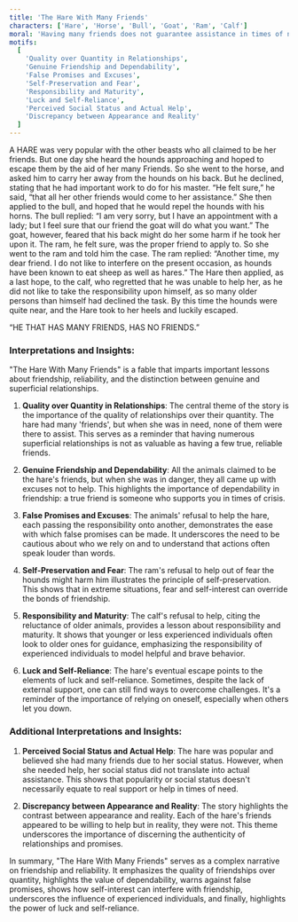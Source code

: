 ```yaml
---
title: 'The Hare With Many Friends'
characters: ['Hare', 'Horse', 'Bull', 'Goat', 'Ram', 'Calf']
moral: 'Having many friends does not guarantee assistance in times of need; the quality of friendships matters more than quantity.'
motifs:
  [
    'Quality over Quantity in Relationships',
    'Genuine Friendship and Dependability',
    'False Promises and Excuses',
    'Self-Preservation and Fear',
    'Responsibility and Maturity',
    'Luck and Self-Reliance',
    'Perceived Social Status and Actual Help',
    'Discrepancy between Appearance and Reality'
  ]
---
```


A HARE was very popular with the other beasts who all claimed to be her friends. But one day she heard the hounds approaching and hoped to escape them by the aid of her many Friends. So she went to the horse, and asked him to carry her away from the hounds on his back. But he declined, stating that he had important work to do for his master. “He felt sure,” he said, “that all her other friends would come to her assistance.” She then applied to the bull, and hoped that he would repel the hounds with his horns. The bull replied: “I am very sorry, but I have an appointment with a lady; but I feel sure that our friend the goat will do what you want.” The goat, however, feared that his back might do her some harm if he took her upon it. The ram, he felt sure, was the proper friend to apply to. So she went to the ram and told him the case. The ram replied: “Another time, my dear friend. I do not like to interfere on the present occasion, as hounds have been known to eat sheep as well as hares.” The Hare then applied, as a last hope, to the calf, who regretted that he was unable to help her, as he did not like to take the responsibility upon himself, as so many older persons than himself had declined the task. By this time the hounds were quite near, and the Hare took to her heels and luckily escaped.

“HE THAT HAS MANY FRIENDS, HAS NO FRIENDS.”

### Interpretations and Insights:

"The Hare With Many Friends" is a fable that imparts important lessons about friendship, reliability, and the distinction between genuine and superficial relationships.

1. **Quality over Quantity in Relationships**: The central theme of the story is the importance of the quality of relationships over their quantity. The hare had many 'friends', but when she was in need, none of them were there to assist. This serves as a reminder that having numerous superficial relationships is not as valuable as having a few true, reliable friends.

2. **Genuine Friendship and Dependability**: All the animals claimed to be the hare's friends, but when she was in danger, they all came up with excuses not to help. This highlights the importance of dependability in friendship: a true friend is someone who supports you in times of crisis.

3. **False Promises and Excuses**: The animals' refusal to help the hare, each passing the responsibility onto another, demonstrates the ease with which false promises can be made. It underscores the need to be cautious about who we rely on and to understand that actions often speak louder than words.

4. **Self-Preservation and Fear**: The ram's refusal to help out of fear the hounds might harm him illustrates the principle of self-preservation. This shows that in extreme situations, fear and self-interest can override the bonds of friendship.

5. **Responsibility and Maturity**: The calf's refusal to help, citing the reluctance of older animals, provides a lesson about responsibility and maturity. It shows that younger or less experienced individuals often look to older ones for guidance, emphasizing the responsibility of experienced individuals to model helpful and brave behavior.

6. **Luck and Self-Reliance**: The hare's eventual escape points to the elements of luck and self-reliance. Sometimes, despite the lack of external support, one can still find ways to overcome challenges. It's a reminder of the importance of relying on oneself, especially when others let you down.

### Additional Interpretations and Insights:

1. **Perceived Social Status and Actual Help**: The hare was popular and believed she had many friends due to her social status. However, when she needed help, her social status did not translate into actual assistance. This shows that popularity or social status doesn't necessarily equate to real support or help in times of need.

2. **Discrepancy between Appearance and Reality**: The story highlights the contrast between appearance and reality. Each of the hare's friends appeared to be willing to help but in reality, they were not. This theme underscores the importance of discerning the authenticity of relationships and promises.

In summary, "The Hare With Many Friends" serves as a complex narrative on friendship and reliability. It emphasizes the quality of friendships over quantity, highlights the value of dependability, warns against false promises, shows how self-interest can interfere with friendship, underscores the influence of experienced individuals, and finally, highlights the power of luck and self-reliance.
